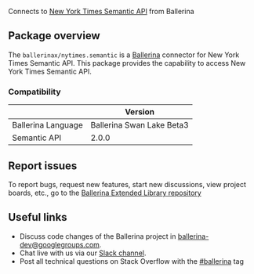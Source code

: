 Connects to [New York Times Semantic API](https://developer.nytimes.com/docs/semantic-api-product/1/overview) from Ballerina

## Package overview
The `ballerinax/nytimes.semantic` is a [Ballerina](https://ballerina.io/) connector for New York Times Semantic API.
This package provides the capability to access New York Times Semantic API.

### Compatibility
|                               | Version                         |
|-------------------------------|---------------------------------|
| Ballerina Language            | Ballerina Swan Lake Beta3       | 
| Semantic API                  | 2.0.0                           |

## Report issues
To report bugs, request new features, start new discussions, view project boards, etc., go to the [Ballerina Extended Library repository](https://github.com/ballerina-platform/ballerina-extended-library)

## Useful links
- Discuss code changes of the Ballerina project in [ballerina-dev@googlegroups.com](mailto:ballerina-dev@googlegroups.com).
- Chat live with us via our [Slack channel](https://ballerina.io/community/slack/).
- Post all technical questions on Stack Overflow with the [#ballerina](https://stackoverflow.com/questions/tagged/ballerina) tag
